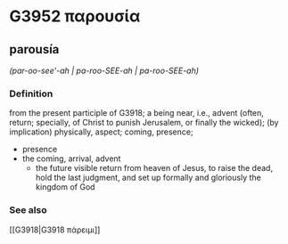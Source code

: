 # G3952 παρουσία

## parousía

_(par-oo-see'-ah | pa-roo-SEE-ah | pa-roo-SEE-ah)_

### Definition

from the present participle of G3918; a being near, i.e., advent (often, return; specially, of Christ to punish Jerusalem, or finally the wicked); (by implication) physically, aspect; coming, presence; 

- presence
- the coming, arrival, advent
  - the future visible return from heaven of Jesus, to raise the dead, hold the last judgment, and set up formally and gloriously the kingdom of God

### See also

[[G3918|G3918 πάρειμι]]
